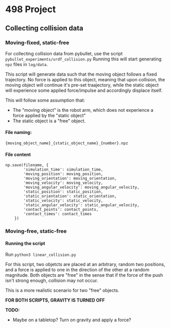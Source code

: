 # 498 Project

## Collecting collision data
### **Moving-fixed, static-free**
For collecting collision data from pybullet, use the script `pybullet_experiments/urdf_collision.py`
Running this will start generating `npz` files in `log/data`.

This script will generate data such that the moving object follows a fixed trajectory. No force is applied to this object, meaning that upon collision, the moving object will continue it's pre-set traajectory, while the static object will experience some applied force/impulse and accordingly displace itself.

This will follow some assumption that:
- The "moving object" is the robot arm, which does not experience a force applied by the "static object"
- The static object is a "free" object.

#### **File naming:**
`{moving_object_name}_{static_object_name}_{number}.npz`

#### **File content**
```
np.save(filename, {
        'simulation_time': simulation_time,
        'moving_position': moving_position,
        'moving_orientation': moving_orientation,
        'moving_velocity': moving_velocity,
        'moving_angular_velocity': moving_angular_velocity,
        'static_position': static_position,
        'static_orientation': static_orientation,
        'static_velocity': static_velocity,
        'static_angular_velocity': static_angular_velocity,
        'contact_points': contact_points,
        'contact_times': contact_times
    })
``` 
### **Moving-free, static-free**

#### **Running the script**
Run `python3 linear_collision.py`

For this script, two objetcts are placed at an arbitrary, random two positions, and a force is applied to one in the direction of the other at a random magnitude. 
Both objects are "free" in the sense that if the force of the push isn't strong enough, collision may not occur.

This is a more realistic scenario for two "free" objects.


**FOR BOTH SCRIPTS, GRAVITY IS TURNED OFF**

**TODO:**
- Maybe on a tabletop? Turn on gravity and apply a force?